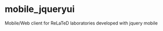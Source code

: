 mobile_jqueryui
===============

Mobile/Web client for ReLaTeD laboratories developed with jquery mobile
